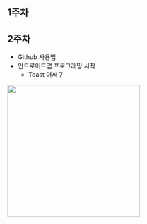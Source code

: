 ## 1주차

## 2주차
  - Github 사용법
  - 안드로이드앱 프로그래밍 시작
    - Toast 어쩌구




<img width="300" height="300" src="./png/주연이.jpg"></img>
